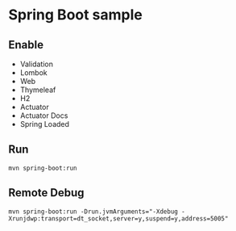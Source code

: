 Spring Boot sample
==================

Enable
------

* Validation
* Lombok
* Web
* Thymeleaf
* H2
* Actuator
* Actuator Docs
* Spring Loaded

Run
---

    mvn spring-boot:run

Remote Debug
------------

    mvn spring-boot:run -Drun.jvmArguments="-Xdebug -Xrunjdwp:transport=dt_socket,server=y,suspend=y,address=5005"
